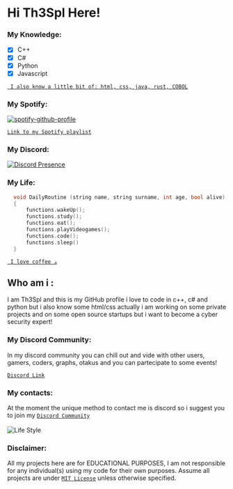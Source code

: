 # Hi Th3Spl Here!

### My Knowledge:
- [x] C++
- [x] C#
- [x] Python
- [x] Javascript 

[` I also know a little bit of: html, css, java, rust, COBOL`]('https://github.com/Th3Spl')

### My Spotify:
[![spotify-github-profile](https://spotify-github-profile.vercel.app/api/view?uid=31e2zm5f74xifzyo73v62bg6kp7a&cover_image=true&theme=natemoo-re&bar_color=1138d4&bar_color_cover=false)](https://spotify-github-profile.vercel.app/api/view?uid=31e2zm5f74xifzyo73v62bg6kp7a&redirect=true)

[` Link to my Spotify playlist `](https://open.spotify.com/playlist/3a9ZyIjqLdiJ12hEAuyoW2?si=a64068d979854f84)
### My Discord:
[![Discord Presence](https://lanyard.cnrad.dev/api/720879703598039131?idleMessage=currently_offline!&hideDiscrim=true)](https://discord.com/users/720879703598039131)

### My Life:
```c++
  void DailyRoutine (string name, string surname, int age, bool alive)
  {
      functions.wakeUp();
      functions.study();
      functions.eat();
      functions.playVideogames();
      functions.code();
      functions.sleep()
  }
```
[` I love coffee ☕`]('https://github.com/Th3Spl')

## Who am i :
I am Th3Spl and this is my GitHub profile
i love to code in c++, c# and python but i also 
know some html/css actually i am working on some 
private projects and on some open source startups
but i want to become a cyber security expert!

### My Discord Community:
In my discord community you can chill out and vide with other 
users, gamers, coders, graphs, otakus and you can partecipate
to some events!

[`Discord Link`](https://discord.gg/635ysHGDG6)

### My contacts:
At the moment the unique method to 
contact me is discord so i suggest you to join
my [`Discord Community`](https://github.com/Th3Spl/Th3Spl/blob/main/README.md#hi-th3spl-here)
<br />
<br />
![Life Style](https://i.imgur.com/2Rn7HYe.png)
### Disclaimer:
All my projects here are for EDUCATIONAL PURPOSES, I am not responsible for any individual(s) using my code for their own purposes. Assume all projects are under [`MIT License`](https://opensource.org/licenses/MIT) unless otherwise specified.
